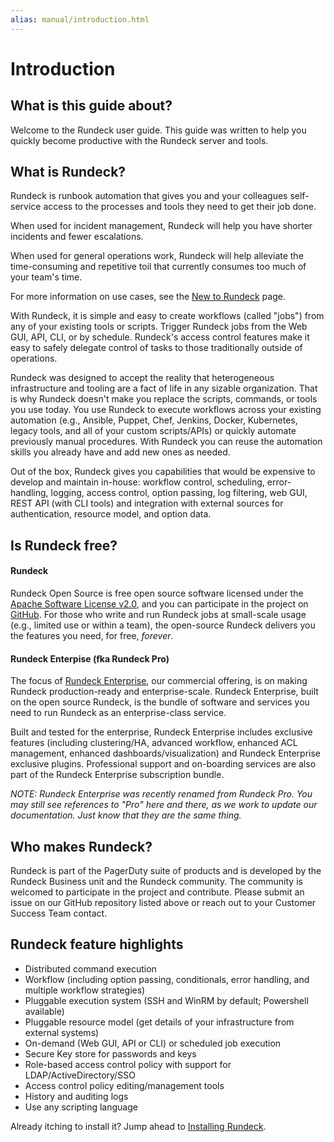 ```yaml
---
alias: manual/introduction.html
---
```


# Introduction

## What is this guide about?

Welcome to the Rundeck user guide. This guide was written to help
you quickly become productive with the Rundeck server and tools.

## What is Rundeck?

Rundeck is runbook automation that gives you and your colleagues self-service access to the processes and tools they need to get their job done.

When used for incident management, Rundeck will help you have shorter incidents and fewer escalations.

When used for general operations work, Rundeck will help alleviate the time-consuming and repetitive toil that currently consumes too much of your team's time.

For more information on use cases, see the [New to Rundeck] page.

With Rundeck, it is simple and easy to create workflows (called "jobs") from any of your existing tools or scripts. Trigger Rundeck jobs from the Web GUI, API, CLI, or by schedule. Rundeck's access control features make it easy to safely delegate control of tasks to those traditionally outside of operations.

Rundeck was designed to accept the reality that heterogeneous infrastructure and tooling are a fact of life in any sizable organization. That is why Rundeck doesn't make you replace the scripts, commands, or tools you use today. You use Rundeck to execute workflows across your existing automation (e.g., Ansible, Puppet, Chef, Jenkins, Docker, Kubernetes, legacy tools, and all of your custom scripts/APIs) or quickly automate previously manual procedures. With Rundeck you can reuse the automation skills you already have and add new ones as needed.

Out of the box, Rundeck gives you capabilities that would be expensive to develop and maintain in-house: workflow control, scheduling, error-handling, logging, access control, option passing, log filtering, web GUI, REST API (with CLI tools) and integration with external sources for authentication, resource model, and option data.

## Is Rundeck free?

#### Rundeck

Rundeck Open Source is free open source software licensed under the [Apache Software License v2.0](http://www.apache.org/licenses/LICENSE-2.0.html), and you can participate in the project on [GitHub]. For those who write and run Rundeck jobs at small-scale usage (e.g., limited use or within a team), the open-source Rundeck delivers you the features you need, for free, _forever_.

#### Rundeck Enterpise (fka Rundeck Pro)

The focus of [Rundeck Enterprise], our commercial offering, is on making Rundeck production-ready and enterprise-scale. Rundeck Enterprise, built on the open source Rundeck, is the bundle of software and services you need to run Rundeck as an enterprise-class service.

Built and tested for the enterprise, Rundeck Enterprise includes exclusive features (including clustering/HA, advanced workflow, enhanced ACL management, enhanced dashboards/visualization) and Rundeck Enterprise exclusive plugins. Professional support and on-boarding services are also part of the Rundeck Enterprise subscription bundle.

_NOTE: Rundeck Enterprise was recently renamed from Rundeck Pro. You may still see references to "Pro" here and there, as we work to update our documentation. Just know that they are the same thing._

[New to Rundeck]: https://www.rundeck.com/new-to-rundeck
[Rundeck Enterprise]: https://www.rundeck.com/enterprise
[github]: https://github.com/rundeck/rundeck

## Who makes Rundeck?

Rundeck is part of the PagerDuty suite of products and is developed by the Rundeck Business unit and the Rundeck community. The community is welcomed to participate in the project and contribute. Please submit an issue on our GitHub repository listed above or reach out to your Customer Success Team contact.

[rundeck, inc.]: https://www.rundeck.com/

## Rundeck feature highlights

- Distributed command execution
- Workflow (including option passing, conditionals, error handling, and multiple workflow strategies)
- Pluggable execution system (SSH and WinRM by default; Powershell available)
- Pluggable resource model (get details of your infrastructure from external systems)
- On-demand (Web GUI, API or CLI) or scheduled job execution
- Secure Key store for passwords and keys
- Role-based access control policy with support for LDAP/ActiveDirectory/SSO
- Access control policy editing/management tools
- History and auditing logs
- Use any scripting language

Already itching to install it? Jump ahead to
[Installing Rundeck](/manual/03-getting-started.md#download-and-installation).
